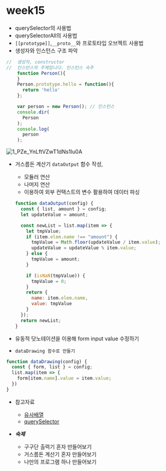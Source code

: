 # week15

+ querySelector의 사용법
+ querySelectorAll의 사용법
+  `[[prototype]]`,`__proto__`와 프로토타입 오브젝트 사용법
+ 생성자와 인스턴스 구조 파악

```js
//  생성자, constructor
//  인스턴스의 주체임니다. 인스턴스 숙주    
    function Person(){
    }
    Person.prototype.hello = function(){
      return 'hello'
    };

    var person = new Person(); // 인스턴스
    console.dir(
      Person
    );
    console.log(
      person
    );
```

![1_PZe_YnLftVZwT1dNs1Iu0A](https://user-images.githubusercontent.com/33567964/81463331-d089e580-91f3-11ea-9ba6-0b6aa942e9fc.png)

+ 거스름돈 계산기 `dataOutput` 함수 작성, 

  + 모듈러 연산
  + 나머지 연산
  + 이용하여 외부 컨택스트의 변수 활용하여 데이터 파싱

  ```js
  function dataOutput(config) {
    const { list, amount } = config;
    let updateValue = amount;
  
    const newList = list.map(item => {
      let tmpValue;
      if (item.elem.name !== "amount") {
        tmpValue = Math.floor(updateValue / item.value);
        updateValue = updateValue % item.value;
      } else {
        tmpValue = amount;
      }
  
      if (isNaN(tmpValue)) {
        tmpValue = 0;
      }
      return {
        name: item.elem.name,
        value: tmpValue
      }
    });
    return newList;
  }
  ```

+ 유동적 닷노테이션을 이용해 form input value 수정하기

+ `dataDrawing 함수로 만들기`

```js
function dataDrawing(config) {
  const { form, list } = config;
  list.map(item => {
    form[item.name].value = item.value;
  })
}

```





+ 참고자료
  + [유사배열](https://www.zerocho.com/category/JavaScript/post/5af6f9e707d77a001bb579d2)
  + [querySelector](https://developer.mozilla.org/ko/docs/Web/API/Document/querySelector)



+ ***숙제***
  + 구구단 출력기 혼자 만들어보기
  + 거스름돈 계산기 혼자 만들어보기
  + 나만의 프로그램 하나 만들어보기